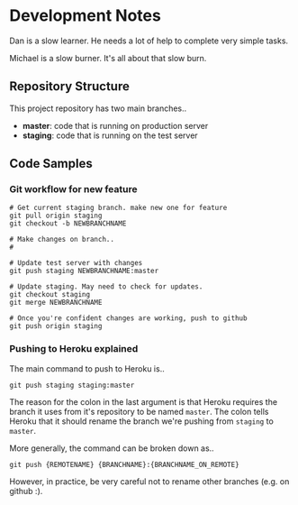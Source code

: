 Development Notes
=================

Dan is a slow learner. He needs a lot of help to complete very simple tasks.

Michael is a slow burner. It's all about that slow burn.


Repository Structure
--------------------

This project repository has two main branches..

* **master**: code that is running on production server
* **staging**: code that is running on the test server


Code Samples
------------

### Git workflow for new feature

```
# Get current staging branch. make new one for feature
git pull origin staging
git checkout -b NEWBRANCHNAME

# Make changes on branch..
#

# Update test server with changes
git push staging NEWBRANCHNAME:master

# Update staging. May need to check for updates.
git checkout staging
git merge NEWBRANCHNAME

# Once you're confident changes are working, push to github
git push origin staging
```

### Pushing to Heroku explained

The main command to push to Heroku is..

  `git push staging staging:master`
  
The reason for the colon in the last argument is that Heroku requires the branch it uses from it's repository to be named `master`. The colon tells Heroku that it should rename the branch we're pushing from `staging` to  `master`.

More generally, the command can be broken down as..

  `git push {REMOTENAME} {BRANCHNAME}:{BRANCHNAME_ON_REMOTE}`
  
However, in practice, be very careful not to rename other branches (e.g. on github :).
